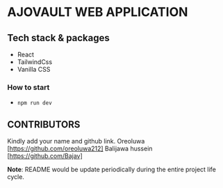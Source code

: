 # AJOVAULT WEB APPLICATION

## Tech stack & packages 
- React
- TailwindCss
- Vanilla CSS


### How to start
- `npm run dev`

## CONTRIBUTORS
Kindly add your name and github link.
Oreoluwa [https://github.com/oreoluwa212]
Balijawa hussein [https://github.com/Bajav]

**Note**: README would be update periodically during the entire project life cycle.
